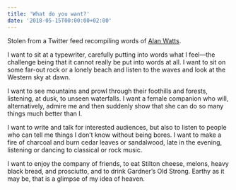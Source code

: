 ```yaml
---
title: 'What do you want?'
date: '2018-05-15T00:00:00+02:00'
---
```


Stolen from a Twitter feed recompiling words of [Alan Watts](https://twitter.com/AlanWattsDaily/status/995532155139887105).

I want to sit at a typewriter, carefully putting into words what I feel—the challenge being that it cannot really be put into words at all. I want to sit on some far-out rock or a lonely beach and listen to the waves and look at the Western sky at dawn.

I want to see mountains and prowl through their foothills and forests, listening, at dusk, to unseen waterfalls. I want a female companion who will, alternatively, admire me and then suddenly show that she can do so many things much better than I.

I want to write and talk for interested audiences, but also to listen to people who can tell me things I don’t know without being bores. I want to make a fire of charcoal and burn cedar leaves or sandalwood, late in the evening, listening or dancing to classical or rock music.

I want to enjoy the company of friends, to eat Stilton cheese, melons, heavy black bread, and prosciutto, and to drink Gardner’s Old Strong. Earthy as it may be, that is a glimpse of my idea of heaven.
